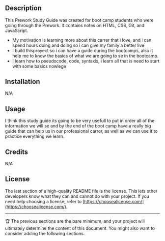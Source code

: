 # <Prework-Study-Guide-Webpage>

## Description

This Prework Study Guide was created for boot camp students who were going through the Prework. It contains notes on HTML, CSS, Git, and JavaScript.

- My motivation is learning more about this carrer that i love, and i can spend hours doing and doing so i can give my family a better live
- I build thisproyect so i can have a guide during the bootcamps, also it help me to know the basics of what we are going to se in the bootcamp.
- I learn how to pseudocode, code, syntaxis, i learn all that is need to start with some basics nowlege 


## Installation

N/A

## Usage

I think this study guide its going to be very usefull to put in order all of the information we will se and by the end of the boot camp have a really big guide that can help us in our professional carrer, as well as we can use it to practice everything we learn.

## Credits

N/A

## License

The last section of a high-quality README file is the license. This lets other developers know what they can and cannot do with your project. If you need help choosing a license, refer to [https://choosealicense.com/](https://choosealicense.com/).

---

🏆 The previous sections are the bare minimum, and your project will ultimately determine the content of this document. You might also want to consider adding the following sections.

